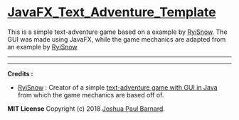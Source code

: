 # [JavaFX_Text_Adventure_Template](https://joshuapaulbarnard.github.io/JavaFX_Text_Adventure_Template/)
This is a simple text-adventure game based on a example by [RyiSnow](https://www.youtube.com/channel/UCS94AD0gxLakurK-6jnqV1w).
The GUI was made using JavaFX, while the game mechanics are adapted from an example by [RyiSnow](http://ryisnow.net/2017/04/30/how-to-make-a-text-adventure-game-with-gui-in-java/)

________________________________________________________________________________________________________________________________________
________________________________________________________________________________________________________________________________________


**Credits :**

- [RyiSnow](https://www.youtube.com/channel/UCS94AD0gxLakurK-6jnqV1w) : Creator of a simple [text-adventure game with GUI in Java](http://ryisnow.net/2017/04/30/how-to-make-a-text-adventure-game-with-gui-in-java/) from which the game mechanics are based off of.



**MIT License**
Copyright (c) 2018 [Joshua Paul Barnard](https://joshuapaulbarnard.github.io/JavaFX_Text_Adventure_Template/LICENSE).
